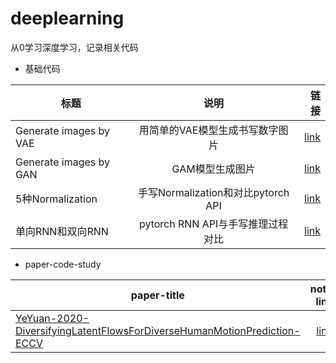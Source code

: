 # deeplearning
从0学习深度学习，记录相关代码
+ 基础代码

| 标题   |      说明      |  链接 |
|----------|:-------------:|------:|
| Generate images by VAE |  用简单的VAE模型生成书写数字图片 | <a href="./basic_vae.ipynb">link</a> |
| Generate images by GAN | GAM模型生成图片 | <a href="./Basic_code/Basic_GAN.ipynb">link</a> |
|5种Normalization | 手写Normalization和对比pytorch API | <a href="./Basic_code/5种normlization.ipynb">link</a>|
|单向RNN和双向RNN|pytorch RNN API与手写推理过程对比|<a href="./Basic_code/单向RNN和双向RNN实现.ipynb">link</a>|

+ paper-code-study

|paper-title|note-link|
|---|:---:|
|<a href="http://arxiv.org/abs/2003.08386">YeYuan-2020-DiversifyingLatentFlowsForDiverseHumanMotionPrediction-ECCV</a>| <a href="./Basic_code/Dlow源码分析/001_数据预处理代码理解.ipynb">link</a>|
